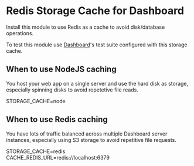 # Redis Storage Cache for Dashboard

Install this module to use Redis as a cache to avoid disk/database operations.

To test this module use [Dashboard](https://github.com/userappstore/dashboard)'s test suite configured with this storage cache.

## When to use NodeJS caching

You host your web app on a single server and use the hard disk as storage, especially spinning disks to avoid repetetive file reads.

  STORAGE_CACHE=node

## When to use Redis caching

You have lots of traffic balanced across multiple Dashboard server instances, especially using S3 storage to avoid repetitive file requests.

  STORAGE_CACHE=redis \
  CACHE_REDIS_URL=redis://localhost:6379
